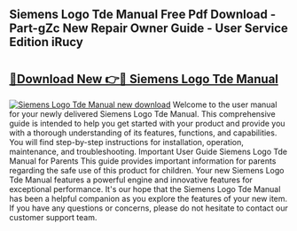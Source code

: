 ## Siemens Logo Tde Manual Free Pdf Download - Part-gZc New Repair Owner Guide - User Service Edition iRucy

# <h2><a href="http://bc99595.oget.top/?id=Siemens+Logo+Tde+Manual">🔗Download New 👉🔴 Siemens Logo Tde Manual</a></h2>

[![Siemens Logo Tde Manual new download](https://i.imgur.com/5g1atiW.png)](http://bc99595.oget.top/?id=Siemens+Logo+Tde+Manual)
Welcome to the user manual for your newly delivered Siemens Logo Tde Manual. This comprehensive guide is intended to help you get started with your product and provide you with a thorough understanding of its features, functions, and capabilities. You will find step-by-step instructions for installation, operation, maintenance, and troubleshooting. Important User Guide Siemens Logo Tde Manual for Parents This guide provides important information for parents regarding the safe use of this product for children. Your new Siemens Logo Tde Manual features a powerful engine and innovative features for exceptional performance. It's our hope that the Siemens Logo Tde Manual has been a helpful companion as you explore the features of your new item. If you have any questions or concerns, please do not hesitate to contact our customer support team.
